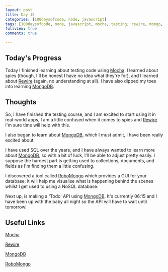 ```yaml
---
layout: post
title: Day 15
categories: [100daysofcode, node, javascript]
tags: [100daysofcode, node, javascript, mocha, testing, rewire, mongo, robomongo]
fullview: true
comments: true

---
```


## Today's Progress
Today I finished learning about testing code using [Mocha](https://mochajs.org).  I learned about spies (though, I'll be honest I have no idea what they're for), and I learned about [Rewire](https://github.com/jhnns/rewire) (again, no understanding at all).  I have also dipped my toes into learning [MongoDB](https://www.mongodb.com/).

## Thoughts
So, I have finished the testing course, and I am excited to start using it in real-world apps, I am a little confused when it comes to spies and [Rewire](https://github.com/jhnns/rewire).  I'm sure time will help with this.

I also began to learn about [MongoDB](https://www.mongodb.com/), which I must admit, I have been really excited about.

I have used SQL over the years, and I have always wanted to learn more about [MongoDB](https://www.mongodb.com/), so with a bit of luck, I'll be able to adjust pretty easily.  I suppose the hardest part is getting used to collections, documents, and fields as I'm finding them a little confusing.

I discovered a tool called [RoboMongo](https://robomongo.org/) which provides a GUI for your database; it will help me visualise what is happening behind the scenes whilst I get used to using a NoSQL database.

Next up, is making a 'Todo' API using [MongoDB](https://www.mongodb.com/).  It's currently 06:15 and I have been up with the baby all night so the API will have to wait until tomorrow!

## Useful Links
[Mocha](https://mochajs.org)

[Rewire](https://github.com/jhnns/rewire)

[MongoDB](https://www.mongodb.com/)

[RoboMongo](https://robomongo.org/)
